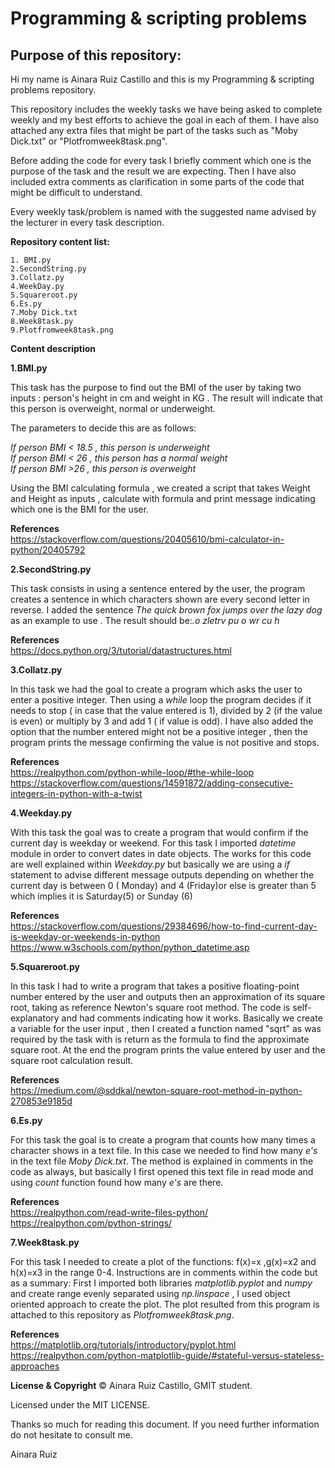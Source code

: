 #  Programming & scripting problems 

## Purpose of this repository: 

Hi my name is Ainara Ruiz Castillo and this is my Programming & scripting problems repository. 

 This repository includes the weekly tasks we have being asked to complete weekly and my best efforts to achieve the goal in each of them.
 I have also attached any extra files that might be part of the tasks such as "Moby Dick.txt" or "Plotfromweek8task.png".

Before adding the code for every task I briefly comment which one is the purpose of the task and the result we are expecting.
Then I have also included extra comments as clarification in some parts of the code that might be difficult to understand.

Every weekly task/problem is named with the suggested name advised by the lecturer in every task description. 

**Repository content list:**

```
1. BMI.py
2.SecondString.py
3.Collatz.py
4.WeekDay.py
5.Squareroot.py
6.Es.py
7.Moby Dick.txt 
8.Week8task.py
9.Plotfromweek8task.png

```

**Content description**

**1.BMI.py**

This task has the purpose to find out the BMI of the user by taking two inputs : person's height in cm and weight in KG . 
The result will indicate that this person is overweight, normal or underweight.

The parameters to decide this are as follows:

*If person BMI < 18.5 , this person is underweight*  
*If person BMI < 26 , this person has a normal weight*  
*If person BMI >26 , this person is overweight*  

Using the BMI calculating formula , we created a script that takes Weight and Height as inputs , calculate with formula and print message indicating which one is the BMI for the user. 

**References**  
https://stackoverflow.com/questions/20405610/bmi-calculator-in-python/20405792  

**2.SecondString.py**

This task consists in using a sentence entered by the user, the program creates a sentence in which characters shown are every second letter in reverse.
I added the sentence *The quick brown fox jumps over the lazy dog* as an example to use . The result should be:*.o zletrv pu o wr cu h*

**References**  
https://docs.python.org/3/tutorial/datastructures.html

**3.Collatz.py**

In this task we had the goal to create a program which asks the user to enter a positive integer. Then using a *while* loop the program decides if it needs to stop ( in case that the value entered is 1), divided by 2 (if the value is even) or multiply by 3 and add 1 ( if value is odd). I have also added the option that the number entered might not be a positive integer , then the program prints the message confirming the value is not positive and stops.

**References**  
https://realpython.com/python-while-loop/#the-while-loop  
https://stackoverflow.com/questions/14591872/adding-consecutive-integers-in-python-with-a-twist  

**4.Weekday.py**

With this task the goal was to create a program that would confirm if the current day is weekday or weekend.
For this task I imported *datetime* module in order to convert dates in date objects.
The works for this code are well explained within *Weekday.py* but basically we are using a *if* statement to advise different message outputs depending on whether the current day is between 0 ( Monday) and 4 (Friday)or else is greater than 5 which implies it is Saturday(5) or Sunday (6)

**References**  
https://stackoverflow.com/questions/29384696/how-to-find-current-day-is-weekday-or-weekends-in-python  
https://www.w3schools.com/python/python_datetime.asp  

**5.Squareroot.py**

In this task I had to write a program that takes  a positive floating-point number entered by the user and outputs then
an approximation of its square root, taking as reference Newton's square root method.
The code is self-explanatory and had comments indicating how it works. Basically we create a variable for the user input , then I created a function named "sqrt" as was required by the task with is return as the formula to find the approximate square root. 
At the end the program prints the value entered by user and the square root calculation result.

**References**  
https://medium.com/@sddkal/newton-square-root-method-in-python-270853e9185d

**6.Es.py**

For this task the goal is to create a program that counts how many times a character shows in a text file. In this case we needed to find how many *e's* in the text file *Moby Dick.txt*.
The method is explained in comments in the code as always, but basically I first opened this text file in read mode and using *count* function found how many *e's* are there. 

**References**  
https://realpython.com/read-write-files-python/    
https://realpython.com/python-strings/  

**7.Week8task.py**

For this task I needed to create a plot of the functions:  f(x)=x ,g(x)=x2 and h(x)=x3 in the range 0-4.
Instructions are in comments within the code but as a summary: First I imported both libraries *matplotlib.pyplot* and *numpy* and create range evenly separated using *np.linspace* , I used object oriented approach to create the plot.
The plot resulted from this program is attached to this repository as *Plotfromweek8task.png*.

**References**  
https://matplotlib.org/tutorials/introductory/pyplot.html  
https://realpython.com/python-matplotlib-guide/#stateful-versus-stateless-approaches  

**License & Copyright**
© Ainara Ruiz Castillo, GMIT student.

Licensed under the MIT LICENSE.


Thanks so much for reading this document. If you need further information do not hesitate to consult me. 

Ainara Ruiz 
